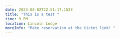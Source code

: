 ```yaml
---
date: 2023-08-02T22:51:17.152Z
title: "This is a test "
time: 9 PM
location: Lincoln Lodge
moreInfo: "Make reservation at the ticket link! "
---
```


